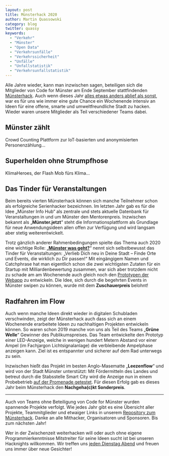 ```yaml
---
layout: post
title: Münsterhack 2020
author: Martin Quassowski
category: blog
twitter: quassy
keywords:
  - "Verkehr"
  - "Münster"
  - "Open Data"
  - "Verkehrsunfälle"
  - "Verkehrssicherheit"
  - "Unfälle"
  - "Unfallstatistik"
  - "Verkehrsunfallstatistik"
---
```


Alle Jahre wieder, kann man inzwischen sagen, beteiligen sich die Mitglieder von Code for Münster 
am Ende September stattfindenden [Münsterhack](http://muensterhack.de/). 
Auch wenn dieses Jahr 
[alles etwas anders ablief als sonst](https://www.wn.de/Muenster/4279092-Hackathon-am-Wochenende-Muensterhack-Ideen-fuer-die-smarte-Stadt), 
war es für uns wie immer eine gute 
Chance ein Wochenende intensiv an Ideen für eine offene, smarte und umweltfreundliche Stadt zu 
hacken.
Wieder waren unsere Mitglieder als Teil verschiedener Teams dabei.

## Münster zählt

Crowd Counting Plattform zur IoT-basierten und anonymisierten Personenzählung…

## Superhelden ohne Strumpfhose

KlimaHeroes, der Flash Mob fürs Klima…

## Das Tinder für Veranstaltungen

Beim bereits vierten Münsterhack können sich manche Teilnehmer schon als erfolgreiche Serienhacker bezeichnen. 
Im letzten Jahr gab es für die Idee „Münster Info Hub“ als zentrale und stets aktuelle Datenbank für 
Veranstaltungen in und um Münster den Mentorenpreis. 
Inzwischen bekannt als „**Münster.jetzt**“ steht die Informationsplattform als Grundlage für neue 
Anwendungsideen allen offen zur Verfügung und wird langsam aber stetig weiterentwickelt.

Trotz gänzlich anderer Rahmenbedingungen spielte das Thema auch 2020 eine wichtige Rolle: 
„[**Münster was geht?**](https://github.com/codeformuenster/muenster-was-geht)“ 
nennt sich selbstbewusst das Tinder für Veranstaltungen:
„Verlieb Dich neu in Deine Stadt – Finde Orte und Events, die wirklich zu Dir passen!“
Mit eingängigem Namen und Catchphrase hat man eigentlich schon die zwei wichtigsten Zutaten für ein 
Startup mit Milliardenbewertung zusammen, war sich aber trotzdem nicht zu schade am am Wochenende 
auch gleich noch den [Prototypen der Webapp](https://demo.muenster-was-geht.de/) zu entwickeln. 
Die Idee, sich durch die begehrten Events in Münster swipen zu können, wurde mit dem 
**Zuschauerpreis** belohnt!

## Radfahren im Flow

Auch wenn manche Ideen direkt wieder in digitalen Schubladen verschwinden, zeigt der 
Münsterhack auch dass sich an einem Wochenende erarbeitete Ideen zu nachhaltigen Projekten 
entwickeln können.
So waren schon 2019 manche von uns als Teil des Teams „**Grüne Welle**“ Gewinner des Publikumspreises. 
Das Team entwickelte den Prototyp einer LED-Anzeige, welche in wenigen hundert Metern Abstand vor 
einer Ampel (im Fachjargon Lichtsignalanlage) die verbleibende Ampelphase anzeigen kann. 
Ziel ist es entspannter und sicherer auf dem Rad unterwegs zu sein. 

Inzwischen hießt das Projekt im besten Anglo-Masematte „**Leezenflow**“ und wird von der Stadt 
Münster unterstützt: 
Mit Fördermitteln des Landes und betreut durch die Stabsstelle Smart City wird die
Anzeige nun in einem Probebetrieb
[auf der Promenade getestet](https://www.wn.de/Muenster/4268392-Leezenflow-in-Muenster-im-Test-Auf-der-gruenen-Welle-ueber-die-Promenade).
Für diesen Erfolg gab es dieses Jahr beim Münsterhack den **Nachgeha(c)kt Sonderpreis**.

---

Auch von Teams ohne Beteiligung von Code for Münster wurden spannende Projekte verfolgt. Wie jedes
Jahr gibt es eine Übersicht aller Projekte, Teammitglieder und etwaiger Links in unserem
[Repository zum Münsterhack](https://github.com/codeformuenster/muensterhack/blob/master/2020.md).
Danke an alle Mithacker, Organisatoren und Sponsoren. Bis zum nächsten Jahr!

Wer in der Zwischenzeit weiterhacken will oder auch ohne eigene Programmierkenntnisse Mitstreiter für seine Ideen sucht ist bei unseren Hacknights willkommen. Wir treffen uns [jeden Dienstag Abend] und freuen uns immer über neue Gesichter!

[jeden Dienstag Abend]: https://codeformuenster.org/
